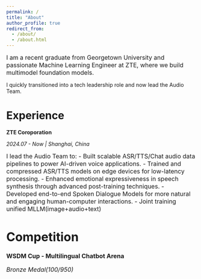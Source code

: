 ```yaml
---
permalink: /
title: "About"
author_profile: true
redirect_from: 
  - /about/
  - /about.html
---
```


<span style="font-size: 16px;">I am a recent graduate from Georgetown University and passionate Machine Learning Engineer at ZTE, where we build multimodel foundation models.

I quickly transitioned into a tech leadership role and now lead the Audio Team.<span>

Experience
======
**ZTE Coroporation** 

*2024.07 - Now | Shanghai, China*

<span style="font-size: 16px;">
I lead the Audio Team to:
 - Built scalable ASR/TTS/Chat audio data pipelines to power AI-driven voice applications.
 - Trained and compressed ASR/TTS models on edge devices for low-latency processing.
 - Enhanced emotional expressiveness in speech synthesis through advanced post-training techniques.
 - Developed end-to-end Spoken Dialogue Models for more natural and engaging human-computer interactions.
 - Joint training unified MLLM(image+audio+text)
<span>

Competition
======
**WSDM Cup - Multilingual Chatbot Arena**

*Bronze Medal(100/950)*
